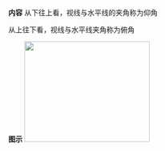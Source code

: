 **内容**
从下往上看，视线与水平线的夹角称为仰角

从上往下看，视线与水平线夹角称为俯角

**图示**
<img src="E:\Math\work_space\algebra\005-入门课程-解析几何\098 resources\仰角-俯角.png" width=250px height=200px>
